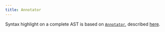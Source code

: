 ```yaml
---
title: Annotator
---
```


Syntax highlight on a complete AST is based on [`Annotator`](upsource:///platform/analysis-api/src/com/intellij/lang/annotation/Annotator.java),
described [here](custom_language_support/annotator.md).
